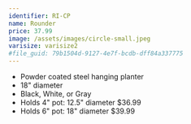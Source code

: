 ```yaml
---
identifier: RI-CP
name: Rounder
price: 37.99
image: /assets/images/circle-small.jpeg
varisize: varisize2
#file_guid: 79b1504d-9127-4e7f-bcdb-dff84a337775
---
```



- Powder coated steel hanging planter
- 18" diameter
- Black, White, or Gray
- Holds 4" pot: 12.5" diameter $36.99
- Holds 6" pot: 18" diameter $39.99
